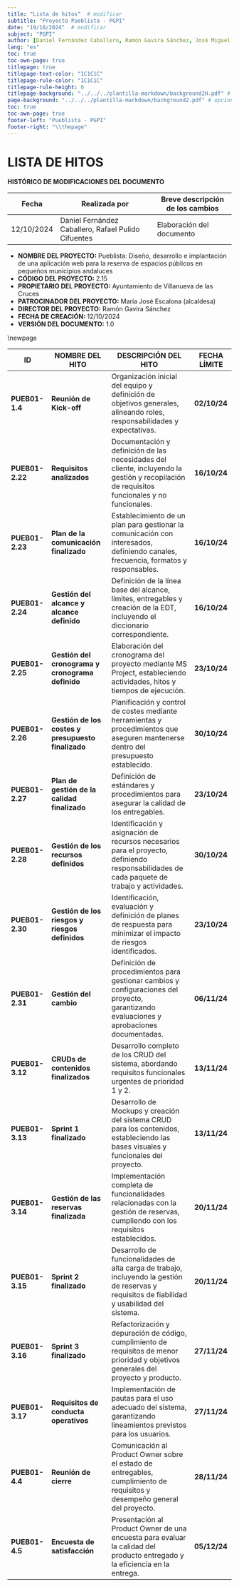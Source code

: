```yaml
---
title: "Lista de hitos"  # modificar
subtitle: "Proyecto Pueblista - PGPI"
date: "19/10/2024"  # modificar
subject: "PGPI"
author: [Daniel Fernández Caballero, Ramón Gavira Sánchez, José Miguel Iborra Conejo, Antonio Macías Ferrera, Rafael Pulido Cifuentes]
lang: "es"
toc: true
toc-own-page: true
titlepage: true
titlepage-text-color: "1C1C1C"
titlepage-rule-color: "1C1C1C"
titlepage-rule-height: 0
titlepage-background: "../../../plantilla-markdown/background2H.pdf" # modificar si el doc es horizontal
page-background: "../../../plantilla-markdown/background2.pdf" # opcional, para fondo pagina
toc: true
toc-own-page: true
footer-left: "Pueblista - PGPI"
footer-right: "\\thepage"
---
```


# LISTA DE HITOS

**HISTÓRICO DE MODIFICACIONES DEL DOCUMENTO**

| Fecha       | Realizada por                             | Breve descripción de los cambios         |
|-------------|------------------------------------------|------------------------------------------|
| 12/10/2024  | Daniel Fernández Caballero, Rafael Pulido Cifuentes | Elaboración del documento               |

- **NOMBRE DEL PROYECTO:** Pueblista: Diseño, desarrollo e implantación de una aplicación web para la reserva de espacios públicos en pequeños municipios andaluces
- **CÓDIGO DEL PROYECTO:** 2.15
- **PROPIETARIO DEL PROYECTO:** Ayuntamiento de Villanueva de las Cruces
- **PATROCINADOR DEL PROYECTO:** María José Escalona (alcaldesa)
- **DIRECTOR DEL PROYECTO:** Ramón Gavira Sánchez
- **FECHA DE CREACIÓN:** 12/10/2024
- **VERSIÓN DEL DOCUMENTO:** 1.0


\newpage


| **ID**          | **NOMBRE DEL HITO**                       | **DESCRIPCIÓN DEL HITO**                                                                                                                                                                       | **FECHA LÍMITE** |
|------------------|-------------------------------------------|-----------------------------------------------------------------------------------------------------------------------------------------------------------------------------------------------|------------------|
| **PUEB01-1.4**   | **Reunión de Kick-off**                  | Organización inicial del equipo y definición de objetivos generales, alineando roles, responsabilidades y expectativas.                                                                       | **02/10/24**     |
| **PUEB01-2.22**  | **Requisitos analizados**                | Documentación y definición de las necesidades del cliente, incluyendo la gestión y recopilación de requisitos funcionales y no funcionales.                                                   | **16/10/24**     |
| **PUEB01-2.23**  | **Plan de la comunicación finalizado**    | Establecimiento de un plan para gestionar la comunicación con interesados, definiendo canales, frecuencia, formatos y responsables.                                                           | **16/10/24**     |
| **PUEB01-2.24**  | **Gestión del alcance y alcance definido**| Definición de la línea base del alcance, límites, entregables y creación de la EDT, incluyendo el diccionario correspondiente.                                                                | **16/10/24**     |
| **PUEB01-2.25**  | **Gestión del cronograma y cronograma definido** | Elaboración del cronograma del proyecto mediante MS Project, estableciendo actividades, hitos y tiempos de ejecución.                                                                         | **23/10/24**     |
| **PUEB01-2.26**  | **Gestión de los costes y presupuesto finalizado** | Planificación y control de costes mediante herramientas y procedimientos que aseguren mantenerse dentro del presupuesto establecido.                                                          | **30/10/24**     |
| **PUEB01-2.27**  | **Plan de gestión de la calidad finalizado** | Definición de estándares y procedimientos para asegurar la calidad de los entregables.                                                                                                       | **23/10/24**     |
| **PUEB01-2.28**  | **Gestión de los recursos definidos**     | Identificación y asignación de recursos necesarios para el proyecto, definiendo responsabilidades de cada paquete de trabajo y actividades.                                                   | **30/10/24**     |
| **PUEB01-2.30**  | **Gestión de los riesgos y riesgos definidos** | Identificación, evaluación y definición de planes de respuesta para minimizar el impacto de riesgos identificados.                                                                            | **23/10/24**     |
| **PUEB01-2.31**  | **Gestión del cambio**                   | Definición de procedimientos para gestionar cambios y configuraciones del proyecto, garantizando evaluaciones y aprobaciones documentadas.                                                   | **06/11/24**     |
| **PUEB01-3.12**  | **CRUDs de contenidos finalizados**       | Desarrollo completo de los CRUD del sistema, abordando requisitos funcionales urgentes de prioridad 1 y 2.                                                                                    | **13/11/24**     |
| **PUEB01-3.13**  | **Sprint 1 finalizado**                  | Desarrollo de Mockups y creación del sistema CRUD para los contenidos, estableciendo las bases visuales y funcionales del proyecto.                                                          | **13/11/24**     |
| **PUEB01-3.14**  | **Gestión de las reservas finalizada**    | Implementación completa de funcionalidades relacionadas con la gestión de reservas, cumpliendo con los requisitos establecidos.                                                              | **20/11/24**     |
| **PUEB01-3.15**  | **Sprint 2 finalizado**                  | Desarrollo de funcionalidades de alta carga de trabajo, incluyendo la gestión de reservas y requisitos de fiabilidad y usabilidad del sistema.                                               | **20/11/24**     |
| **PUEB01-3.16**  | **Sprint 3 finalizado**                  | Refactorización y depuración de código, cumplimiento de requisitos de menor prioridad y objetivos generales del proyecto y producto.                                                          | **27/11/24**     |
| **PUEB01-3.17**  | **Requisitos de conducta operativos**    | Implementación de pautas para el uso adecuado del sistema, garantizando lineamientos previstos para los usuarios.                                                                             | **27/11/24**     |
| **PUEB01-4.4**   | **Reunión de cierre**                   | Comunicación al Product Owner sobre el estado de entregables, cumplimiento de requisitos y desempeño general del proyecto.                                                                   | **28/11/24**     |
| **PUEB01-4.5**   | **Encuesta de satisfacción**             | Presentación al Product Owner de una encuesta para evaluar la calidad del producto entregado y la eficiencia en la entrega.                                                                  | **05/12/24**     |


